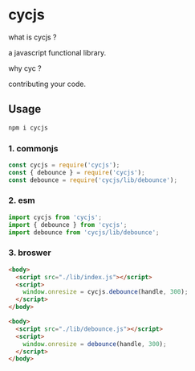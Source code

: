 # cycjs

what is cycjs ?

a javascript functional library.

why cyc ?

contributing your code.

## Usage

```bash
npm i cycjs
```

### 1. commonjs

```javascript
const cycjs = require('cycjs');
const { debounce } = require('cycjs');
const debounce = require('cycjs/lib/debounce');
```

### 2. esm

```javascript
import cycjs from 'cycjs';
import { debounce } from 'cycjs';
import debounce from 'cycjs/lib/debounce';
```

### 3. broswer

```html
<body>
  <script src="./lib/index.js"></script>
  <script>
    window.onresize = cycjs.debounce(handle, 300);
  </script>
</body>
```

```html
<body>
  <script src="./lib/debounce.js"></script>
  <script>
    window.onresize = debounce(handle, 300);
  </script>
</body>
```
